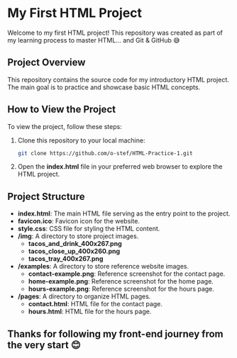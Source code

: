 # My First HTML Project

Welcome to my first HTML project! This repository was created as part of my learning process to master HTML... and Git & GitHub 😅

## Project Overview

This repository contains the source code for my introductory HTML project. The main goal is to practice and showcase basic HTML concepts.

## How to View the Project

To view the project, follow these steps:

1. Clone this repository to your local machine:

   ```bash
   git clone https://github.com/o-stef/HTML-Practice-1.git

2. Open the **index.html** file in your preferred web browser to explore the HTML project.

## Project Structure

- **index.html**: The main HTML file serving as the entry point to the project.
- **favicon.ico**: Favicon icon for the website.
- **style.css**: CSS file for styling the HTML content.
- **/img**: A directory to store project images.
  - **tacos_and_drink_400x267.png**
  - **tacos_close_up_400x260.png**
  - **tacos_tray_400x267.png**
- **/examples**: A directory to store reference website images.
  - **contact-example.png**: Reference screenshot for the contact page.
  - **home-example.png**: Reference screenshot for the home page.
  - **hours-example.png**: Reference screenshot for the hours page.
- **/pages**: A directory to organize HTML pages.
  - **contact.html**: HTML file for the contact page.
  - **hours.html**: HTML file for the hours page.

## Thanks for following my front-end journey from the very start 😊
